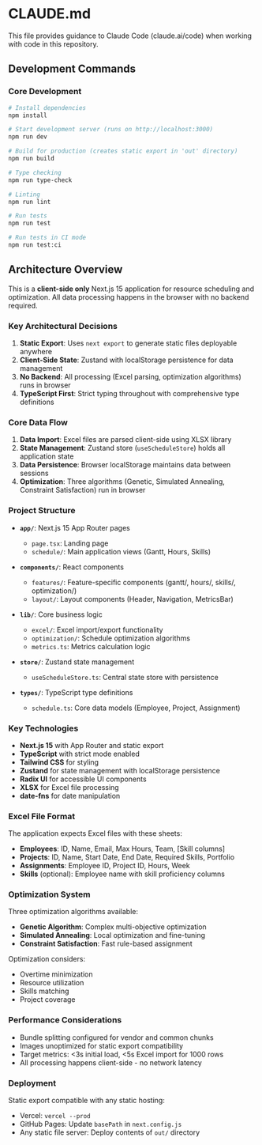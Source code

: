 # CLAUDE.md

This file provides guidance to Claude Code (claude.ai/code) when working with code in this repository.

## Development Commands

### Core Development
```bash
# Install dependencies
npm install

# Start development server (runs on http://localhost:3000)
npm run dev

# Build for production (creates static export in 'out' directory)
npm run build

# Type checking
npm run type-check

# Linting
npm run lint

# Run tests
npm run test

# Run tests in CI mode
npm run test:ci
```

## Architecture Overview

This is a **client-side only** Next.js 15 application for resource scheduling and optimization. All data processing happens in the browser with no backend required.

### Key Architectural Decisions

1. **Static Export**: Uses `next export` to generate static files deployable anywhere
2. **Client-Side State**: Zustand with localStorage persistence for data management
3. **No Backend**: All processing (Excel parsing, optimization algorithms) runs in browser
4. **TypeScript First**: Strict typing throughout with comprehensive type definitions

### Core Data Flow

1. **Data Import**: Excel files are parsed client-side using XLSX library
2. **State Management**: Zustand store (`useScheduleStore`) holds all application state
3. **Data Persistence**: Browser localStorage maintains data between sessions
4. **Optimization**: Three algorithms (Genetic, Simulated Annealing, Constraint Satisfaction) run in browser

### Project Structure

- **`app/`**: Next.js 15 App Router pages
  - `page.tsx`: Landing page
  - `schedule/`: Main application views (Gantt, Hours, Skills)
  
- **`components/`**: React components
  - `features/`: Feature-specific components (gantt/, hours/, skills/, optimization/)
  - `layout/`: Layout components (Header, Navigation, MetricsBar)
  
- **`lib/`**: Core business logic
  - `excel/`: Excel import/export functionality
  - `optimization/`: Schedule optimization algorithms
  - `metrics.ts`: Metrics calculation logic
  
- **`store/`**: Zustand state management
  - `useScheduleStore.ts`: Central state store with persistence

- **`types/`**: TypeScript type definitions
  - `schedule.ts`: Core data models (Employee, Project, Assignment)

### Key Technologies

- **Next.js 15** with App Router and static export
- **TypeScript** with strict mode enabled
- **Tailwind CSS** for styling
- **Zustand** for state management with localStorage persistence
- **Radix UI** for accessible UI components
- **XLSX** for Excel file processing
- **date-fns** for date manipulation

### Excel File Format

The application expects Excel files with these sheets:
- **Employees**: ID, Name, Email, Max Hours, Team, [Skill columns]
- **Projects**: ID, Name, Start Date, End Date, Required Skills, Portfolio
- **Assignments**: Employee ID, Project ID, Hours, Week
- **Skills** (optional): Employee name with skill proficiency columns

### Optimization System

Three optimization algorithms available:
- **Genetic Algorithm**: Complex multi-objective optimization
- **Simulated Annealing**: Local optimization and fine-tuning
- **Constraint Satisfaction**: Fast rule-based assignment

Optimization considers:
- Overtime minimization
- Resource utilization
- Skills matching
- Project coverage

### Performance Considerations

- Bundle splitting configured for vendor and common chunks
- Images unoptimized for static export compatibility
- Target metrics: <3s initial load, <5s Excel import for 1000 rows
- All processing happens client-side - no network latency

### Deployment

Static export compatible with any static hosting:
- Vercel: `vercel --prod`
- GitHub Pages: Update `basePath` in `next.config.js`
- Any static file server: Deploy contents of `out/` directory